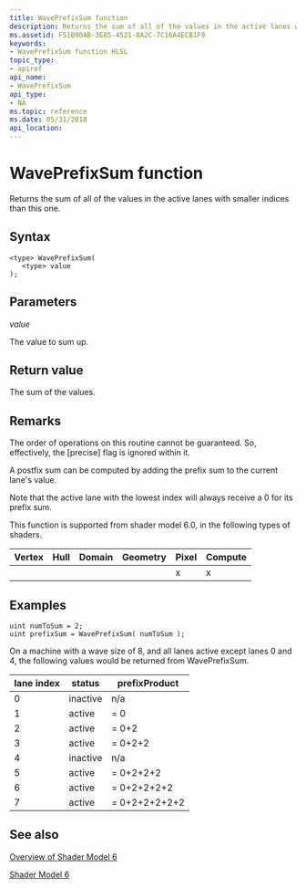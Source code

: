 ```yaml
---
title: WavePrefixSum function
description: Returns the sum of all of the values in the active lanes with smaller indices than this one.
ms.assetid: F51B90AB-3E85-4521-8A2C-7C16A4ECB1F9
keywords:
- WavePrefixSum function HLSL
topic_type:
- apiref
api_name:
- WavePrefixSum
api_type:
- NA
ms.topic: reference
ms.date: 05/31/2018
api_location: 
---
```


# WavePrefixSum function

Returns the sum of all of the values in the active lanes with smaller indices than this one.

## Syntax

``` syntax
<type> WavePrefixSum(
   <type> value
);
```

## Parameters

*value* 

The value to sum up.

## Return value

The sum of the values.

## Remarks

The order of operations on this routine cannot be guaranteed. So, effectively, the \[precise\] flag is ignored within it.

A postfix sum can be computed by adding the prefix sum to the current lane's value.

Note that the active lane with the lowest index will always receive a 0 for its prefix sum.

This function is supported from shader model 6.0, in the following types of shaders.

| Vertex | Hull | Domain | Geometry | Pixel | Compute |
|--------|------|--------|----------|-------|---------|
|        |      |        |          | x     | x       |

## Examples

```hlsl
uint numToSum = 2;
uint prefixSum = WavePrefixSum( numToSum );
```

On a machine with a wave size of 8, and all lanes active except lanes 0 and 4, the following values would be returned from WavePrefixSum.

| lane index | status   | prefixProduct | 
|------------|----------|---------------|
| 0          | inactive | n/a           |
| 1          | active   | = 0           |
| 2          | active   | = 0+2         |
| 3          | active   | = 0+2+2       |
| 4          | inactive | n/a           |
| 5          | active   | = 0+2+2+2     |
| 6          | active   | = 0+2+2+2+2   |
| 7          | active   | = 0+2+2+2+2+2 |

## See also

[Overview of Shader Model 6](hlsl-shader-model-6-0-features-for-direct3d-12.md)

[Shader Model 6](shader-model-6-0.md)
